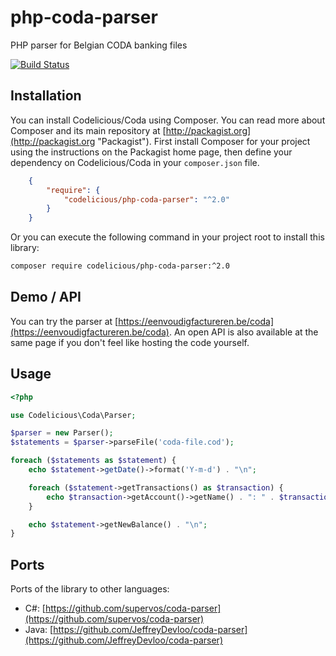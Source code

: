 # php-coda-parser
PHP parser for Belgian CODA banking files

[![Build Status](https://secure.travis-ci.org/wimverstuyf/php-coda-parser.png?branch=master)](https://travis-ci.org/wimverstuyf/php-coda-parser)

## Installation

You can install Codelicious/Coda using Composer. You can read more about Composer and its main repository at
[http://packagist.org](http://packagist.org "Packagist"). First install Composer for your project using the instructions on the
Packagist home page, then define your dependency on Codelicious/Coda in your `composer.json` file.

```json
    {
        "require": {
            "codelicious/php-coda-parser": "^2.0"
        }
    }
```

Or you can execute the following command in your project root to install this library:

```sh
composer require codelicious/php-coda-parser:^2.0
```

## Demo / API

You can try the parser at [https://eenvoudigfactureren.be/coda](https://eenvoudigfactureren.be/coda). 
An open API is also available at the same page if you don't feel like hosting the code yourself.


## Usage

```php
<?php

use Codelicious\Coda\Parser;

$parser = new Parser();
$statements = $parser->parseFile('coda-file.cod');

foreach ($statements as $statement) {
    echo $statement->getDate()->format('Y-m-d') . "\n";

    foreach ($statement->getTransactions() as $transaction) {
        echo $transaction->getAccount()->getName() . ": " . $transaction->getAmount() . "\n";
    }

    echo $statement->getNewBalance() . "\n";
}
```

## Ports

Ports of the library to other languages:
- C#: [https://github.com/supervos/coda-parser](https://github.com/supervos/coda-parser)
- Java: [https://github.com/JeffreyDevloo/coda-parser](https://github.com/JeffreyDevloo/coda-parser)
